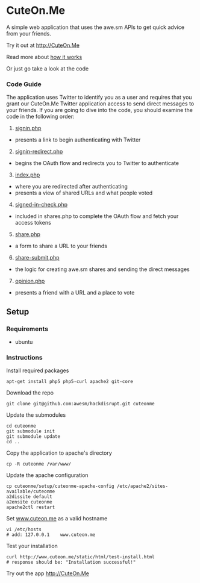 # CuteOn.Me
A simple web application that uses the awe.sm APIs to get quick advice from your friends.  

Try it out at <http://CuteOn.Me>

Read more about [how it works](/awesm/cuteonme/blob/master/docs/how-it-works.md)

Or just go take a look at the code

### Code Guide

The application uses Twitter to identify you as a user and requires that you grant our CuteOn.Me Twitter application access to send direct messages to your friends. If you are going to dive into the code, you should examine the code in the following order:

1. [signin.php](/awesm/cuteonme/blob/master/signin.php)
 * presents a link to begin authenticating with Twitter
2. [signin-redirect.php](/awesm/cuteonme/blob/master/signin-redirect.php)
 * begins the OAuth flow and redirects you to Twitter to authenticate
3. [index.php](/awesm/cuteonme/blob/master/index.php)
 * where you are redirected after authenticating
 * presents a view of shared URLs and what people voted
4. [signed-in-check.php](/awesm/cuteonme/blob/master/signed-in-check.php)
 * included in shares.php to complete the OAuth flow and fetch your access tokens
5. [share.php](/awesm/cuteonme/blob/master/share.php)
 * a form to share a URL to your friends
6. [share-submit.php](/awesm/cuteonme/blob/master/share-submit.php)
 * the logic for creating awe.sm shares and sending the direct messages
7. [opinion.php](/awesm/cuteonme/blob/master/opinion.php)
 * presents a friend with a URL and a place to vote

## Setup

### Requirements
*  ubuntu

### Instructions

Install required packages

    apt-get install php5 php5-curl apache2 git-core

Download the repo

    git clone git@github.com:awesm/hackdisrupt.git cuteonme

Update the submodules

    cd cuteonme
    git submodule init
    git submodule update
    cd ..

Copy the application to apache's directory

    cp -R cuteonme /var/www/

Update the apache configuration

    cp cuteonme/setup/cuteonme-apache-config /etc/apache2/sites-available/cuteonme
    a2dissite default
    a2ensite cuteonme
    apache2ctl restart

Set www.cuteon.me as a valid hostname

    vi /etc/hosts
    # add: 127.0.0.1    www.cuteon.me

Test your installation

    curl http://www.cuteon.me/static/html/test-install.html
    # response should be: "Installation successful!"

Try out the app <http://CuteOn.Me>
